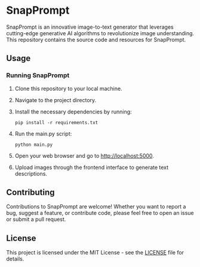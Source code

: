 
# SnapPrompt

SnapPrompt is an innovative image-to-text generator that leverages cutting-edge generative AI algorithms to revolutionize image understanding. This repository contains the source code and resources for SnapPrompt.

## Usage

### Running SnapPrompt

1. Clone this repository to your local machine.

2. Navigate to the project directory.

3. Install the necessary dependencies by running:
   ```
   pip install -r requirements.txt
   ```

4. Run the main.py script:
   ```
   python main.py
   ```

5. Open your web browser and go to [http://localhost:5000](http://localhost:5000).

6. Upload images through the frontend interface to generate text descriptions.

## Contributing

Contributions to SnapPrompt are welcome! Whether you want to report a bug, suggest a feature, or contribute code, please feel free to open an issue or submit a pull request.

## License

This project is licensed under the MIT License - see the [LICENSE](LICENSE) file for details.
